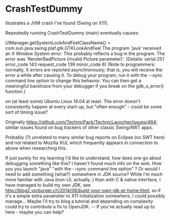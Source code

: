 CrashTestDummy
==============

Illustrates a JVM crash I've found (Swing on X11).

Repeatedly running CrashTestDummy (main) eventually causes:

UIManager.getSystemLookAndFeelClassName() = com.sun.java.swing.plaf.gtk.GTKLookAndFeel
The program 'java' received an X Window System error.
This probably reflects a bug in the program.
The error was 'RenderBadPicture (invalid Picture parameter)'.
  (Details: serial 251 error_code 143 request_code 139 minor_code 6)
  (Note to programmers: normally, X errors are reported asynchronously;
   that is, you will receive the error a while after causing it.
   To debug your program, run it with the --sync command line
   option to change this behavior. You can then get a meaningful
   backtrace from your debugger if you break on the gdk_x_error() function.)

on (at least some) Ubuntu Linux 14.04 at least.  The error doesn't consistently happen at every start-up, but "often enough" - could be some sort of timing issue?

Originally https://github.com/TechnicPack/TechnicLauncher/issues/464;
similar issues found on bug trackers of other classic Swing/AWT apps.

Probably (?) unrelated to many similar bug reports on Eclipse (no SWT here)
and not related to Mozilla XUL which frequently appears in connection to above when researching this.  

If just purely for my learning I'd like to understand, how does one go about debugging something like this? I haven't found much info on the web. How you you launch "java" "with the --sync command line option" ? Or would I need to add something (what?) somewhere in JDK source? While I'm much more familiar with Java (non-UI, actually..) than with C & native interface, I have managed to build my own JDK, see http://blog2.vorburger.ch/2014/06/build-your-own-jdk-at-home.html, so if it's a simple extra parameter to X11 initialization somewhere, I could possibly manage... Maybe I'll try to blog a tutorial and depending on complexity could try to contribute a fix to OpenJDK. -- If you've actually read up to here - maybe you can help? 